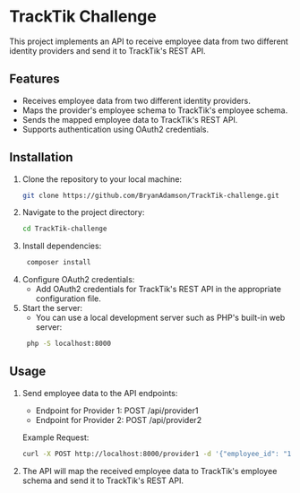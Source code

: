 # TrackTik Challenge

This project implements an API to receive employee data from two different identity providers and send it to TrackTik's REST API.

## Features

- Receives employee data from two different identity providers.
- Maps the provider's employee schema to TrackTik's employee schema.
- Sends the mapped employee data to TrackTik's REST API.
- Supports authentication using OAuth2 credentials.

## Installation

1. Clone the repository to your local machine:
   ```bash
   git clone https://github.com/BryanAdamson/TrackTik-challenge.git
   
2. Navigate to the project directory:
   ```bash
   cd TrackTik-challenge
   
3. Install dependencies:
   ```bash
    composer install
4. Configure OAuth2 credentials:
   - Add OAuth2 credentials for TrackTik's REST API in the appropriate configuration file.
5. Start the server:
   - You can use a local development server such as PHP's built-in web server:
   ```bash
    php -S localhost:8000

## Usage

1. Send employee data to the API endpoints:
    - Endpoint for Provider 1: POST /api/provider1
    - Endpoint for Provider 2: POST /api/provider2

    Example Request:
    ```bash
    curl -X POST http://localhost:8000/provider1 -d '{"employee_id": "123", "name": "John Doe", "email": "john.doe@example.com"}'

2. The API will map the received employee data to TrackTik's employee schema and send it to TrackTik's REST API.

